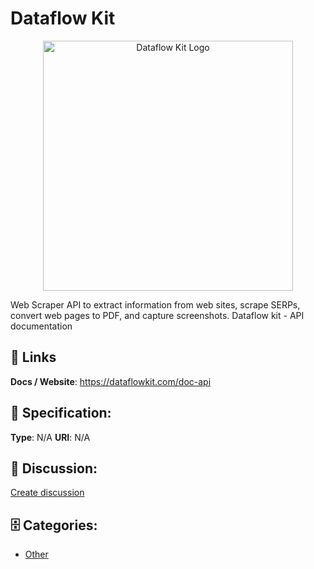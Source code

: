 # Dataflow Kit
<p align="center">
    <img width="400" src="https://raw.githubusercontent.com/apis-list/apis-list/main/apis/dataflow-kit/logo_256x256.png" alt="Dataflow Kit Logo"/>
</p>

Web Scraper API to extract information from web sites, scrape SERPs, convert web pages to PDF, and capture screenshots. Dataflow kit - API documentation

##  🔗 Links
**Docs / Website**: https://dataflowkit.com/doc-api

## 🧬 Specification:
**Type**: N/A
**URI**: N/A

## 💬 Discussion:
[Create discussion](https://github.com/apis-list/apis-list/discussions/new)

## 🗄️ Categories:
- [Other](https://github.com/apis-list/apis-list#other)



